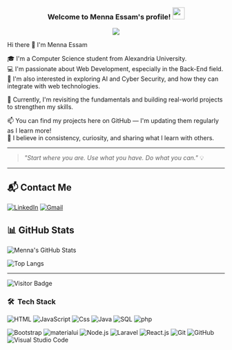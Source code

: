 


<h3 align="center">
  Welcome to Menna Essam's profile!
  <img src="https://media.giphy.com/media/hvRJCLFzcasrR4ia7z/giphy.gif" width="28">
</h3>

<!-- Typing SVG by DenverCoder1 - https://github.com/DenverCoder1/readme-typing-svg -->
<p align="center">
  <a href="https://github.com/DenverCoder1/readme-typing-svg"><img src="https://readme-typing-svg.herokuapp.com/?lines=Full-stack%20web%20developer;Always%20learning%20new%20things&font=Fira%20Code&center=true&width=440&height=45&color=f75c7e&vCenter=true&size=22"></a>
</p> 


 Hi there 👋 I'm Menna Essam

🎓 I'm a Computer Science student from Alexandria University.  
💻 I'm passionate about Web Development, especially in the Back-End field.  
🧠 I'm also interested in exploring AI and Cyber Security, and how they can integrate with web technologies.

🌱 Currently, I'm revisiting the fundamentals and building real-world projects to strengthen my skills.  

📫 You can find my projects here on GitHub — I'm updating them regularly as I learn more!  
🧩 I believe in consistency, curiosity, and sharing what I learn with others.

---

> *"Start where you are. Use what you have. Do what you can."* 💡

---


## 📬 Contact Me

[![LinkedIn](https://img.shields.io/badge/LinkedIn-%230077B5.svg?&style=for-the-badge&logo=linkedin&logoColor=white)](https://www.linkedin.com/in/menna-essam-158753324/)
[![Gmail](https://img.shields.io/badge/Gmail-D14836?style=for-the-badge&logo=gmail&logoColor=white)](menaessam667@gmail.com)

## 📊 GitHub Stats

![Menna's GitHub Stats](https://github-readme-stats.vercel.app/api?username=mennadevhub&show_icons=true&theme=radical)

![Top Langs](https://github-readme-stats.vercel.app/api/top-langs/?username=mennadevhub&layout=compact&theme=radical)

---

![Visitor Badge](https://komarev.com/ghpvc/?username=mennadevhub&label=Profile%20views&color=0e75b6&style=flat)







### 🛠 &nbsp;Tech Stack

![HTML](https://img.shields.io/badge/-HTML-05122A?style=flat&logo=HTML5)
![JavaScript](https://img.shields.io/badge/-JavaScript-000?&logo=JavaScript)
![Css](https://img.shields.io/badge/-CSS-000?&logo=Css)
![Java](https://img.shields.io/badge/-Java-000?&logo=Java&logoColor=007396)
![SQL](https://img.shields.io/badge/-SQL-000?&logo=MySQL)
![php](https://img.shields.io/badge/-PHP-000?&logo=php)

![Bootstrap](https://img.shields.io/badge/-Bootstrap-05122A?style=flat&logo=bootstrap&logoColor=563D7C)
![materialui](https://img.shields.io/badge/-MaterialUi-05122A?style=flat&logo=Material&logoColor=563D7C)
![Node.js](https://img.shields.io/badge/-Node.js-000?&logo=node.js)
![Laravel](https://img.shields.io/badge/-Laravel-000?&logo=laravel)
![React.js](https://img.shields.io/badge/-React-000?&logo=React)
![Git](https://img.shields.io/badge/-Git-05122A?style=flat&logo=git)
![GitHub](https://img.shields.io/badge/-GitHub-05122A?style=flat&logo=github)
![Visual Studio Code](https://img.shields.io/badge/-Visual%20Studio%20Code-05122A?style=flat&logo=visual-studio-code&logoColor=007AC)


















